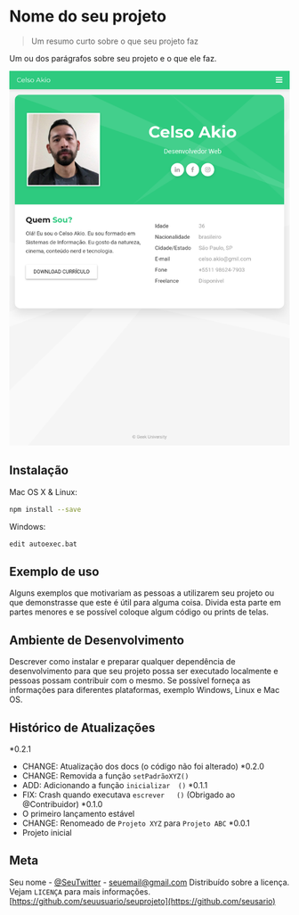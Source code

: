 # Nome do seu projeto
> Um resumo curto sobre o que seu projeto faz

Um ou dos parágrafos sobre seu projeto e 
o que ele faz.

![](pag.png)

## Instalação 

Mac OS X & Linux:

```sh
npm install --save
```

Windows:

```sh
edit autoexec.bat
```

## Exemplo de uso

Alguns exemplos que motivariam as pessoas a
utilizarem seu projeto ou que demonstrasse 
que este é útil para alguma coisa. Divida
esta parte em partes menores e se possível
coloque algum código ou prints de telas.

## Ambiente de Desenvolvimento

Descrever como instalar e preparar qualquer
dependência de desenvolvimento para que 
seu projeto possa ser executado localmente
e pessoas possam contribuir com o mesmo.
Se possível forneça as informações para
diferentes plataformas, exemplo Windows, 
Linux e Mac OS.

## Histórico de Atualizações

*0.2.1
   * CHANGE: Atualização dos docs (o    código não foi alterado)
*0.2.0
   * CHANGE: Removida a função    `setPadrãoXYZ()`
   * ADD: Adicionando a função `inicializar  ()`
*0.1.1
   * FIX: Crash quando executava `escrever   ()` (Obrigado ao @Contribuidor)
*0.1.0
   * O primeiro lançamento estável
   * CHANGE: Renomeado de `Projeto XYZ` para `Projeto ABC`
*0.0.1
   * Projeto inicial


## Meta

Seu nome - [@SeuTwitter](htts://twitter.com/seuTwitter) - seuemail@gmail.com
Distribuído sobre a licença. Vejam   `LICENÇA` para mais informações.
[https://github.com/seuusuario/seuprojeto](https://github.com/seusario)
